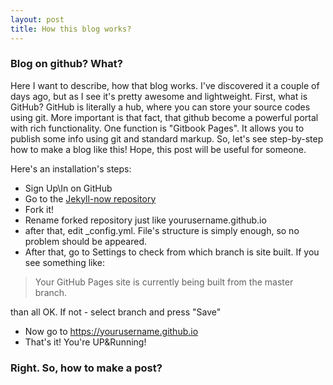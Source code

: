 ```yaml
---
layout: post
title: How this blog works?
---
```


### Blog on github? What?

Here I want to describe, how that blog works. I've discovered it a couple of days ago, but as I see it's pretty awesome and lightweight.
First, what is GitHub? GitHub is literally a hub, where you can store your source codes using git. More important is that fact, that github become a powerful portal with rich functionality. One function is "Gitbook Pages". It allows you to publish some info using git and standard markup. So, let's see step-by-step how to make a blog like this! Hope, this post will be useful for someone.

Here's an installation's steps:
* Sign Up\In on GitHub
* Go to the [Jekyll-now repository](https://github.com/barryclark/jekyll-now/)
* Fork it!
* Rename forked repository just like yourusername.github.io
* after that, edit _config.yml. File's structure is simply enough, so no problem should be appeared.
* After that, go to Settings to check from which branch is site built. If you see something like:
  
> Your GitHub Pages site is currently being built from the master branch.

than all OK. If not - select branch and press "Save"
* Now go to https://yourusername.github.io
* That's it! You're UP&Running!

### Right. So, how to make a post?
